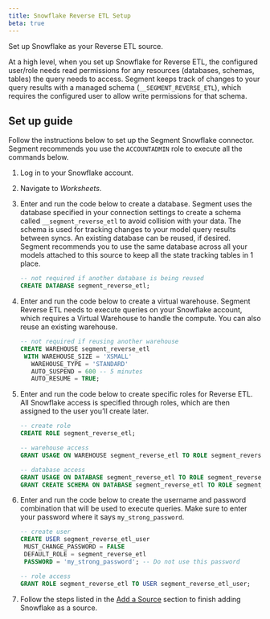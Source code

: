 ```yaml
---
title: Snowflake Reverse ETL Setup
beta: true
---
```


Set up Snowflake as your Reverse ETL source. 

At a high level, when you set up Snowflake for Reverse ETL,  the configured user/role needs read permissions for any resources (databases, schemas, tables) the query needs to access. Segment keeps track of changes to your query results with a managed schema (`__SEGMENT_REVERSE_ETL`), which requires the configured user to allow write permissions for that schema.

## Set up guide
Follow the instructions below to set up the Segment Snowflake connector. Segment recommends you use the `ACCOUNTADMIN` role to execute all the commands below.

1. Log in to your Snowflake account.
2. Navigate to *Worksheets*.
3. Enter and run the code below to create a database.
   Segment uses the database specified in your connection settings to create a schema called `__segment_reverse_etl` to avoid collision with your data. The schema is used for tracking changes to your model query results between syncs.
   An existing database can be reused, if desired. Segment recommends you to use the same database across all your models attached to this source to keep all the state tracking tables in 1 place.

   ```sql
   -- not required if another database is being reused
   CREATE DATABASE segment_reverse_etl;
   ```
4. Enter and run the code below to create a virtual warehouse.
   Segment Reverse ETL needs to execute queries on your Snowflake account, which requires a Virtual Warehouse to handle the compute. You can also reuse an existing warehouse.

   ```sql
   -- not required if reusing another warehouse
   CREATE WAREHOUSE segment_reverse_etl
    WITH WAREHOUSE_SIZE = 'XSMALL'
      WAREHOUSE_TYPE = 'STANDARD'
      AUTO_SUSPEND = 600 -- 5 minutes
      AUTO_RESUME = TRUE;
   ```
5. Enter and run the code below to create specific roles for Reverse ETL.
   All Snowflake access is specified through roles, which are then assigned to the user you’ll create later.

   ```sql
   -- create role
   CREATE ROLE segment_reverse_etl;

   -- warehouse access
   GRANT USAGE ON WAREHOUSE segment_reverse_etl TO ROLE segment_reverse_etl;

   -- database access
   GRANT USAGE ON DATABASE segment_reverse_etl TO ROLE segment_reverse_etl;
   GRANT CREATE SCHEMA ON DATABASE segment_reverse_etl TO ROLE segment_reverse_etl;
   ```
6. Enter and run the code below to create the username and password combination that will be used to execute queries. Make sure to enter your password where it says `my_strong_password`.

   ```sql
   -- create user
   CREATE USER segment_reverse_etl_user
    MUST_CHANGE_PASSWORD = FALSE
    DEFAULT_ROLE = segment_reverse_etl
    PASSWORD = 'my_strong_password'; -- Do not use this password

   -- role access
   GRANT ROLE segment_reverse_etl TO USER segment_reverse_etl_user;
   ```
7. Follow the steps listed in the [Add a Source](/docs/connections/sources/reverse-etl#step-1-add-a-source) section to finish adding Snowflake as a source.
